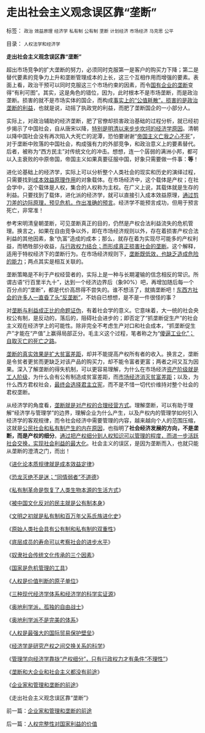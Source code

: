 # 走出社会主义观念误区靠“垄断”

标签： `政治` `效益原理` `经济学` `私有制` `公有制` `垄断` `计划经济` `市场经济` `马克思` `公平` 

目录： `人权法学和经济学`

**走出社会主义观念误区靠“垄断”**

超出市场竞争的扩大垄断的努力，必须同时克服第一是客户的购买力下降；第二是替代要素的竞争力上升和垄断管理成本的上长，这三个互相作用而增强的要素。表面上看，政治干预可以同时克服这三个市场约束的因素，而令[国有企业的垄断](../../../2009/8/1/放弃国企垄断去特权，让民企对税收作出贡献.md)变得“有利可图”。其实，这是角色的错位，因为，此时根本不是市场垄断，而是政治垄断。损害的就不是市场实体的国企，而构成[事实上的“公值耗散”，损害的是政治垄断的利益](../../../2009/12/29/“产权公有制”或会令中国越来越被动.md)，也就是说，动摇了执政党的利益，而肥了垄断国企的一小部分人。

实际上，对政治辅助的经济垄断，肥了官僚却损害政治基础的过程分析，就已经初步揭示了中国社会，自从唐宋以降，[特别是明清以来步步坎坷的经济学原因](http://darthvad.blog.163.com/blog/static/53399470200952022756501/)。清朝以降中国社会没有再次陷入大死亡的泥潭，恐怕要谢谢“[帝国主义亡我之心不死](http://blog.sina.com.cn/s/blog_5563a64d0100ewq3.html)”，对于垄断中败落的中国社会，构成强有力的外部竞争，和政治意义上的要素替代。后者，被称为“西方民主”对传统文化的冲击。想想，连一个孱弱的满洲小邦，都可以入主衰败的中原帝国，帝国主义如果真要征服中国，好象只需要做一件事：**等**！

进化论基础上的经济学，实际上可以分析整个人类社会的现实和历史的演绎过程，只需要找到[成本效益原理作用](../../../2010/1/15/进化论本质规律就是成本效益定律.md)的对象载体。在市场经济中，这个载体是产权；在社会学中，这个载体是人权，集合的人权称为主权。在广义上说，其载体就是生存的利益。只要找到了载体，进化派的经济学，就可以直接引入成本效益原理，[通过剪刀差的边际原理，预见危机，作出准确的预言](../../../2009/10/22/休克反应的损失边界和止损.md)。经济学不能预言成功，但用于预言死亡，非常准！

参考宋明清皇朝垄断，可见垄断真正的目的，仍然是产权合法利益流失的危机管理。换言之，如果在自由竞争以外，即在市场经济规则以外，存在着损害产权合法利益的其他因素，象“仇富”造成的成本；那么，就存在着为实现尽可能多的产权利益，而牺牲部分收益，[与行政权力结合；而形成真正损害社会的垄断](../../../2009/9/16/国民税负强度要算上行政垄断.md)。这个解释，适用于特权经济下的垄断行为。在市场经济规则下，[垄断既低效，也缺乏造成危险的能力](../../../2009/9/13/反垄断法系是美国司法史的错误.md)；两点其实是相互关联的。

垄断策略是不利于产权经营者的，实际上是一种与长期灌输的信念相反的常识。所谓古语“行百里半九十”，达到一个经济边界后（象90%）吧，再增加随后每一个百分点的“垄断”，都是代价高昂得不尝失的。谁不想活了，就搞垄断吧！[东西方社会的许多人一直昏了头“反垄断”](../../../2009/9/17/反垄断案中的美国国际电话电报公司（ITT）是大还是小.md)，不妨自已想想，是不是一件很怪的事？

对[垄断与利益成正比的命题证伪](../../../2009/9/16/垄断与收入成正相关是局部性的错觉.md)，有着社会学的意义。它意味着，大一统的社会央权公有制，是反动的，落后的，阻碍社会进步的；即否定了“抓垄断促生产”的社会主义观在经济学上的可能性。除非完全不考虑生产对口和社会成本，“抓垄断促生产”才能在“产值”上赢得局部正分。毛主义这个过程，笔者称之为“[傻逼工业化”；自取灭亡的死亡之路](../../../2009/8/2/工业化一定创造价值吗.md)。

[垄断的真实效果是扩大贫富差距](../../../2007/10/26/不要要平均主义作为加税的理由.md)，却并不能提高产权所有者的收入。换言之，垄断是令贫者更贫而更缺乏对该产品的购买力，却不能令富者更富；两者之间又互为因果。深入了解垄断的得失机制，可以更容易理解，为什么在市场经济[资产阶级就是工人阶级](../../../2010/1/14/为什么说资产阶级就是工人阶级自已？.md)，为什么会有公有制造成贫富差距，而[市场经济消灭贫富差距](../../../2009/11/28/从工作福利消除贫富差距看公有制的低效率.md)；以及，为什么西方君权社会，[最终会选择君主立宪](http://blog.sina.com.cn/s/blog_5563a64d0100cwlk.html)，而不是不惜一切代价维持对整个社会的君权垄断。

从经济学的角度看，[垄断就是对产权的合理经营方式](../../../2009/9/14/垄断的合理性在于产权拥有的合法性.md)。理解垄断，可以有助于理解“经济学与管理学”的边界，理解企业为什么产生，以及产权内的管理学如何引入经济学的客观规律，而令社会经济中需要管理的内容，越来越向个人的范围压缩，这就是[公民社会和私有制产生的内在原因](../../../2009/10/30/资本主义和公民主义，和社会特权.md)，也指明了**社会经济发展的方向，不是垄断，而是产权的细分**。[通过把产权细分到人权知识可以管理的程度，而进一步活跃社会交换，实现社会利益的最大化](../../../2009/10/30/资本主义和公民主义，和社会特权.md)。社会主义的误区，是因为垄断而入，也就只能从垄断的澄清之门，而出！

《[进化论本质规律就是成本效益定律](../../../2010/1/15/进化论本质规律就是成本效益定律.md)》

《[恐龙灭绝不是迷；“同情弱者”不道德](../../../2010/1/18/恐龙灭绝不是迷；“同情弱者”不道德.md)》

《[私有制革命是恢复了人类生物本源的生活方式](../../../2010/1/18/私有制革命是恢复了人类生物本源的生活方式.md)》

《[被中国文化反对的民主就是公有制本身](../../../2010/1/18/被中国文化反对的民主就是公有制本身.md)》

《[文明之初就是私有制和百万年父系氏族进化史](../../../2010/1/19/文明之初就是百万年向个体私有制进化的历史.md)》

《[原始人类社会具有公有制和私有制的双重性](../../../2010/1/19/原始人类社会具有公有制和私有制的双重性.md)》

《[底层成员的寿命可以考察社会的进步水平](../../../2010/1/20/底层成员的寿命可以考察社会的进步水平.md)》

《[奴隶社会传统文化传承的三个因素](../../../2010/1/20/奴隶社会传统文化传承的三个因素.md)》

《[国家是危机管理的工具](../../../2010/1/21/国家是危机管理的工具.md)》

《[人权是价值判断的原子单位](../../../2010/1/21/人权是价值判断的原子单位.md)》

《[三种现代经济学体系和经济学的科学实证源](../../../2010/1/21/三种现代经济学体系和经济学的科学实证源.md)》

《[奥地利学派，孤独的自由战士](../../../2010/1/21/奥地利学派，孤独的自由战士.md)》

《[奥地利学派不是完美的体系](../../../2010/1/22/奥地利学派不是完美的体系.md)》

《[人权是最强大的国际贸易保护壁垒](../../../2010/1/22/人权是最强大的国际贸易保护壁垒.md)》

《[经济学是研究产权之间交换关系的科学](../../../2010/1/22/经济学是研究产权之间交换关系的科学.md)》

《[管理学向经济学靠拢“产权细分”，只有行政权力才有条件“不理性”](../../../2010/1/22/管理学向经济学靠拢“产权细分”.md)》

《[垄断和大企业和社会主义都没有前途](../../../2010/1/23/垄断和大企业和社会主义都没有前途.md)》

《[企业家和管理和垄断的前途](../../../2010/1/23/企业家和管理和垄断的前途.md)》

《走出社会主义观念误区靠“垄断”》



前一篇：[企业家和管理和垄断的前途](../../../2010/1/23/企业家和管理和垄断的前途.md)

后一篇：[人权完整性对国家利益的价值](../../../2010/1/24/人权完整性对国家利益的价值.md)